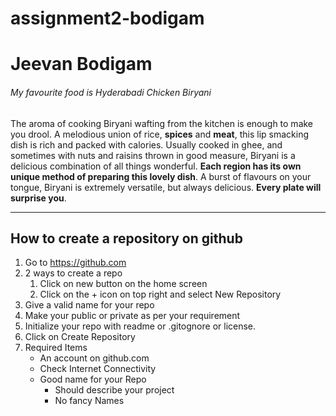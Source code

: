 # assignment2-bodigam
# Jeevan Bodigam
###### My favourite food is Hyderabadi Chicken Biryani

The aroma of cooking Biryani wafting from the kitchen is enough to make you drool. A melodious union of rice, **spices** and **meat**, this lip smacking dish is rich and packed with calories. Usually cooked in ghee, and sometimes with nuts and raisins thrown in good measure, Biryani is a delicious combination of all things wonderful. **Each region has its own unique method of preparing this lovely dish**. A burst of flavours on your tongue, Biryani is extremely versatile, but always delicious. **Every plate will surprise you**.

----

## How to create a repository on github
1. Go to https://github.com
2. 2 ways to create a repo
    1. Click on new button on the home screen
    2. Click on the + icon on top right and select New Repository
3. Give a valid name for your repo
4. Make your public or private as per your requirement
5. Initialize your repo with readme or .gitognore or license.
6. Click on Create Repository
7. Required Items
    * An account on github.com
    * Check Internet Connectivity
    * Good name for your Repo
        * Should describe your project
        * No fancy Names